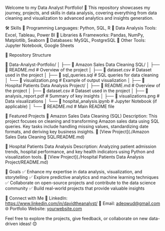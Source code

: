 Welcome to my Data Analyst Portfolio! 🚀 This repository showcases my journey, projects, and skills in data analysis, covering everything from data cleaning and visualization to advanced analytics and insights generation.

🛠️ Skills
🔹 Programming Languages: Python, SQL, R
🔹 Data Analysis Tools: Excel, Tableau, Power BI
🔹 Libraries & Frameworks: Pandas, NumPy, Matplotlib, Seaborn
🔹 Databases: MySQL, PostgreSQL
🔹 Other Tools: Jupyter Notebook, Google Sheets


📁 Repository Structure

📂 Data-Analyst-Portfolio/
│
├── 📁 Amazon Sales Data Cleaning SQL/
│   ├── 📜 README.md             # Overview of the project
│   ├── 📜 dataset.csv           # Dataset used in the project
│   ├── 📜 sql_queries.sql       # SQL queries for data cleaning
│   └── 📜 visualization.png     # Example of output visualization
│
├── 📁 Hospital Patients Data Analysis Project/
│   ├── 📜 README.md             # Overview of the project
│   ├── 📜 dataset.csv           # Dataset used in the project
│   ├── 📜 analysis_report.pdf   # Summary of key insights
│   ├── 📜 visualizations.png    # Data visualizations
│   └── 📜 hospital_analysis.ipynb # Jupyter Notebook (if applicable)
│
└── 📜 README.md                 # Main README file


📂 Featured Projects
🛒 Amazon Sales Data Cleaning (SQL)
Description: This project focuses on cleaning and transforming Amazon sales data using SQL queries. Key tasks include handling missing values, standardizing date formats, and deriving key business insights.
🔗 [View Project](./Amazon Sales Data Cleaning SQL/README.md)

🏥 Hospital Patients Data Analysis
Description: Analyzing patient admission trends, hospital performance, and key health indicators using Python and visualization tools.
🔗 [View Project](./Hospital Patients Data Analysis Project/README.md)

🎯 Goals
✅ Enhance my expertise in data analysis, visualization, and storytelling
✅ Explore predictive analytics and machine learning techniques
✅ Collaborate on open-source projects and contribute to the data science community
✅ Build real-world projects that provide valuable insights

🤝 Connect with Me
🔗 LinkedIn: https://www.linkedin.com/in/davidtheanalyst/
📧 Email: adeowud@gmail.com
🌐 Portfolio Website: [yourwebsite.com](https://linktr.ee/DavidAdeowu)

Feel free to explore the projects, give feedback, or collaborate on new data-driven ideas! 😊
